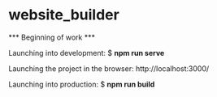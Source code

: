 # website_builder

*** Beginning of work ***

Launching into development:
$ <b>npm run serve</b>

Launching the project in the browser:
http://localhost:3000/

Launching into production:
$ <b>npm run build</b>
